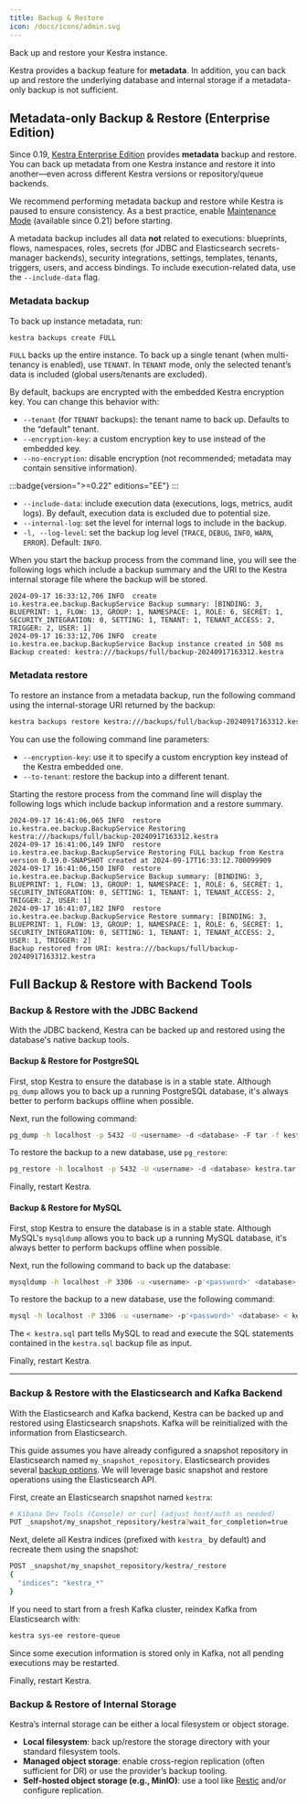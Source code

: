 ```yaml
---
title: Backup & Restore
icon: /docs/icons/admin.svg
---
```


Back up and restore your Kestra instance.

Kestra provides a backup feature for **metadata**. In addition, you can back up and restore the underlying database and internal storage if a metadata-only backup is not sufficient.

## Metadata-only Backup & Restore (Enterprise Edition)

Since 0.19, [Kestra Enterprise Edition](/enterprise) provides **metadata** backup and restore. You can back up metadata from one Kestra instance and restore it into another—even across different Kestra versions or repository/queue backends.

We recommend performing metadata backup and restore while Kestra is paused to ensure consistency. As a best practice, enable [Maintenance Mode](../06.enterprise/05.instance/maintenance-mode.md) (available since 0.21) before starting.

A metadata backup includes all data **not** related to executions: blueprints, flows, namespaces, roles, secrets (for JDBC and Elasticsearch secrets-manager backends), security integrations, settings, templates, tenants, triggers, users, and access bindings. To include execution-related data, use the `--include-data` flag.

### Metadata backup

To back up instance metadata, run:

```bash
kestra backups create FULL
```

`FULL` backs up the entire instance. To back up a single tenant (when multi-tenancy is enabled), use `TENANT`. In `TENANT` mode, only the selected tenant’s data is included (global users/tenants are excluded).

By default, backups are encrypted with the embedded Kestra encryption key. You can change this behavior with:

- `--tenant` (for `TENANT` backups): the tenant name to back up. Defaults to the “default” tenant.
- `--encryption-key`: a custom encryption key to use instead of the embedded key.
- `--no-encryption`: disable encryption (not recommended; metadata may contain sensitive information).

:::badge{version=">=0.22" editions="EE"}
:::

- `--include-data`: include execution data (executions, logs, metrics, audit logs). By default, execution data is excluded due to potential size.
- `--internal-log`: set the level for internal logs to include in the backup.
- `-l, --log-level`: set the backup log level (`TRACE`, `DEBUG`, `INFO`, `WARN`, `ERROR`). Default: `INFO`.

When you start the backup process from the command line, you will see the following logs which include a backup summary and the URI to the Kestra internal storage file where the backup will be stored.

```
2024-09-17 16:33:12,706 INFO  create       io.kestra.ee.backup.BackupService Backup summary: [BINDING: 3, BLUEPRINT: 1, FLOW: 13, GROUP: 1, NAMESPACE: 1, ROLE: 6, SECRET: 1, SECURITY_INTEGRATION: 0, SETTING: 1, TENANT: 1, TENANT_ACCESS: 2, TRIGGER: 2, USER: 1]
2024-09-17 16:33:12,706 INFO  create       io.kestra.ee.backup.BackupService Backup instance created in 508 ms
Backup created: kestra:///backups/full/backup-20240917163312.kestra
```

### Metadata restore

To restore an instance from a metadata backup, run the following command using the internal-storage URI returned by the backup:

```bash
kestra backups restore kestra:///backups/full/backup-20240917163312.kestra
```

You can use the following command line parameters:

- `--encryption-key`: use it to specify a custom encryption key instead of the Kestra embedded one.
- `--to-tenant`: restore the backup into a different tenant.

Starting the restore process from the command line will display the following logs which include backup information and a restore summary.

```
2024-09-17 16:41:06,065 INFO  restore      io.kestra.ee.backup.BackupService Restoring kestra:///backups/full/backup-20240917163312.kestra
2024-09-17 16:41:06,149 INFO  restore      io.kestra.ee.backup.BackupService Restoring FULL backup from Kestra version 0.19.0-SNAPSHOT created at 2024-09-17T16:33:12.700099909
2024-09-17 16:41:06,150 INFO  restore      io.kestra.ee.backup.BackupService Backup summary: [BINDING: 3, BLUEPRINT: 1, FLOW: 13, GROUP: 1, NAMESPACE: 1, ROLE: 6, SECRET: 1, SECURITY_INTEGRATION: 0, SETTING: 1, TENANT: 1, TENANT_ACCESS: 2, TRIGGER: 2, USER: 1]
2024-09-17 16:41:07,182 INFO  restore      io.kestra.ee.backup.BackupService Restore summary: [BINDING: 3, BLUEPRINT: 1, FLOW: 13, GROUP: 1, NAMESPACE: 1, ROLE: 6, SECRET: 1, SECURITY_INTEGRATION: 0, SETTING: 1, TENANT: 1, TENANT_ACCESS: 2, USER: 1, TRIGGER: 2]
Backup restored from URI: kestra:///backups/full/backup-20240917163312.kestra
```

## Full Backup & Restore with Backend Tools

### Backup & Restore with the JDBC Backend

With the JDBC backend, Kestra can be backed up and restored using the database's native backup tools.

#### Backup & Restore for PostgreSQL

First, stop Kestra to ensure the database is in a stable state. Although `pg_dump` allows you to back up a running PostgreSQL database, it's always better to perform backups offline when possible.

Next, run the following command:

```bash
pg_dump -h localhost -p 5432 -U <username> -d <database> -F tar -f kestra.tar
```

To restore the backup to a new database, use `pg_restore`:

```bash
pg_restore -h localhost -p 5432 -U <username> -d <database> kestra.tar
```

Finally, restart Kestra.

#### Backup & Restore for MySQL

First, stop Kestra to ensure the database is in a stable state. Although MySQL's `mysqldump` allows you to back up a running MySQL database, it's always better to perform backups offline when possible.

Next, run the following command to back up the database:

```bash
mysqldump -h localhost -P 3306 -u <username> -p'<password>' <database> > kestra.sql
```

To restore the backup to a new database, use the following command:

```bash
mysql -h localhost -P 3306 -u <username> -p'<password>' <database> < kestra.sql
```

The `< kestra.sql` part tells MySQL to read and execute the SQL statements contained in the `kestra.sql` backup file as input.

Finally, restart Kestra.

---

### Backup & Restore with the Elasticsearch and Kafka Backend

With the Elasticsearch and Kafka backend, Kestra can be backed up and restored using Elasticsearch snapshots. Kafka will be reinitialized with the information from Elasticsearch.

This guide assumes you have already configured a snapshot repository in Elasticsearch named `my_snapshot_repository`. Elasticsearch provides several [backup options](https://www.elastic.co/guide/en/elasticsearch/reference/current/snapshot-restore.html). We will leverage basic snapshot and restore operations using the Elasticsearch API.

First, create an Elasticsearch snapshot named `kestra`:

```bash
# Kibana Dev Tools (Console) or curl (adjust host/auth as needed)
PUT _snapshot/my_snapshot_repository/kestra?wait_for_completion=true
```

Next, delete all Kestra indices (prefixed with `kestra_` by default) and recreate them using the snapshot:

```bash
POST _snapshot/my_snapshot_repository/kestra/_restore
{
  "indices": "kestra_*"
}
```

If you need to start from a fresh Kafka cluster, reindex Kafka from Elasticsearch with:

```bash
kestra sys-ee restore-queue
```

Since some execution information is stored only in Kafka, not all pending executions may be restarted.

Finally, restart Kestra.

### Backup & Restore of Internal Storage

Kestra’s internal storage can be either a local filesystem or object storage.

- **Local filesystem**: back up/restore the storage directory with your standard filesystem tools.
- **Managed object storage**: enable cross-region replication (often sufficient for DR) or use the provider’s backup tooling.
- **Self-hosted object storage (e.g., MinIO)**: use a tool like [Restic](https://blog.min.io/back-up-restic-minio/) and/or configure replication.
